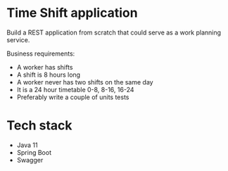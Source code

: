 # Time Shift application

Build a REST application from scratch that could serve as a work planning service.

Business requirements:
 * A worker has shifts
 * A shift is 8 hours long
 * A worker never has two shifts on the same day
 * It is a 24 hour timetable 0-8, 8-16, 16-24
 * Preferably write a couple of units tests


# Tech stack

 * Java 11
 * Spring Boot
 * Swagger

